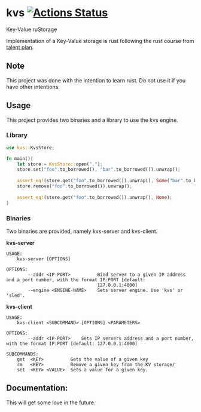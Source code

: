 # kvs [![Actions Status](https://github.com/morenol/kvs/workflows/CI/badge.svg)](https://github.com/morenol/kvs/actions)

Key-Value ruStorage

  Implementation of a Key-Value storage is rust following the rust course from [talent plan](https://github.com/pingcap/talent-plan/).
  
 ## Note
 This project was done with the intention to learn rust. Do not use it if you have other intentions.
  
 ## Usage
 
 This project provides two binaries and a library to use the kvs engine.
 
 ### Library
 
 ```rust
 use kvs::KvsStore;
 
 fn main(){
     let store = KvsStore::open(".");
     store.set("foo".to_borrowed(), "bar".to_borrowed()).unwrap();
     
     assert_eq!(store.get("foo".to_borrowed()).unwrap(), Some("bar".to_borrowed());
     store.remove("foo".to_borrowed()).unwrap();
     
     assert_eq!(store.get("foo".to_borrowed()).unwrap(), None);
 }
 ```
 
 ### Binaries
 
 Two binaries are provided, namely kvs-server and kvs-client.
 
**kvs-server**
  
```
USAGE:
    kvs-server [OPTIONS]

OPTIONS:
        --addr <IP-PORT>          Bind server to a given IP address and a port number, with the format IP:PORT [default:
                                  127.0.0.1:4000]
        --engine <ENGINE-NAME>    Sets server engine. Use 'kvs' or 'sled'.
```
**kvs-client**

```
USAGE:
    kvs-client <SUBCOMMAND> [OPTIONS] <PARAMETERS>

OPTIONS:
        --addr <IP-PORT>    Sets IP servers address and a port number, with the format IP:PORT [default: 127.0.0.1:4000]

SUBCOMMANDS:
    get  <KEY>          Gets the value of a given key
    rm   <KEY>          Remove a given key from the KV storage/
    set  <KEY> <VALUE>  Sets a value for a given key.
```

## Documentation:
  
 This will get some love in the future.
  
  
  
  
